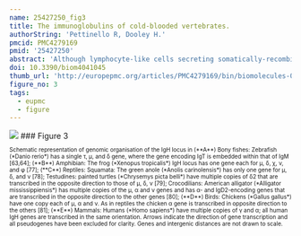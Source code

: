 ```yaml
---
name: 25427250_fig3
title: The immunoglobulins of cold-blooded vertebrates.
authorString: 'Pettinello R, Dooley H.'
pmcid: PMC4279169
pmid: '25427250'
abstract: 'Although lymphocyte-like cells secreting somatically-recombining receptors have been identified in the jawless fishes (hagfish and lamprey), the cartilaginous fishes (sharks, skates, rays and chimaera) are the most phylogenetically distant group relative to mammals in which bona fide immunoglobulins (Igs) have been found. Studies of the antibodies and humoral immune responses of cartilaginous fishes and other cold-blooded vertebrates (bony fishes, amphibians and reptiles) are not only revealing information about the emergence and roles of the different Ig heavy and light chain isotypes, but also the evolution of specialised adaptive features such as isotype switching, somatic hypermutation and affinity maturation. It is becoming increasingly apparent that while the adaptive immune response in these vertebrate lineages arose a long time ago, it is most definitely not primitive and has evolved to become complex and sophisticated. This review will summarise what is currently known about the immunoglobulins of cold-blooded vertebrates and highlight the differences, and commonalities, between these and more "conventional" mammalian species.'
doi: 10.3390/biom4041045
thumb_url: 'http://europepmc.org/articles/PMC4279169/bin/biomolecules-04-01045-g003.gif'
figure_no: 3
tags:
  - eupmc
  - figure
---
```

<img src='http://europepmc.org/articles/PMC4279169/bin/biomolecules-04-01045-g003.jpg' style='max-height: 300px'>
### Figure 3
<p style='font-size: 10px;'>Schematic representation of genomic organisation of the IgH locus in (**A**) Bony fishes: Zebrafish (*Danio rerio*) has a single τ, μ, and δ gene, where the gene encoding IgT is embedded within that of IgM [<xref rid="B63-biomolecules-04-01045" ref-type="bibr">63</xref>,<xref rid="B64-biomolecules-04-01045" ref-type="bibr">64</xref>]; (**B**) Amphibian: The frog (*Xenopus tropicalis*) IgH locus has one gene each for μ, δ, χ, ν, and φ [<xref rid="B77-biomolecules-04-01045" ref-type="bibr">77</xref>]; (**C**) Reptiles: Squamata: The green anole (*Anolis carinolensis*) has only one gene for μ, δ, and ν [<xref rid="B78-biomolecules-04-01045" ref-type="bibr">78</xref>]; Testudines: painted turtles (*Chrysemys picta belli*) have multiple copies of δ2 that are transcribed in the opposite direction to those of μ, δ, ν [<xref rid="B79-biomolecules-04-01045" ref-type="bibr">79</xref>]; Crocodilians: American alligator (*Alligator mississippiensis*) has multiple copies of the μ, α and ν genes and has α- and IgD2-encoding genes that are transcribed in the opposite direction to the other genes [<xref rid="B80-biomolecules-04-01045" ref-type="bibr">80</xref>]; (**D**) Birds: Chickens (*Gallus gallus*) have one copy each of μ, α and ν. As in reptiles the chicken α gene is transcribed in opposite direction to the others [<xref rid="B81-biomolecules-04-01045" ref-type="bibr">81</xref>]; (**E**) Mammals: Humans (*Homo sapiens*) have multiple copies of γ and α; all human IgH genes are transcribed in the same orientation. Arrows indicate the direction of gene transcription and all pseudogenes have been excluded for clarity. Genes and intergenic distances are not drawn to scale.</p>